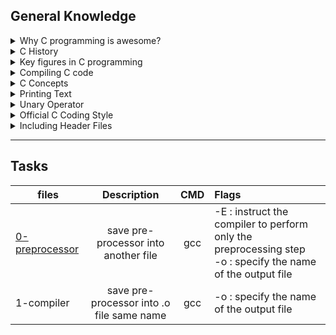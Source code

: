 ## General Knowledge
<details>
<summary> Why C programming is awesome?</summary>

 #### **C programming is awesome for several reasons:**

1. Portability: C code can be easily ported to different platforms and operating systems without any modifications.
2. Efficiency: C is a low-level language that can be compiled into efficient machine code, making it ideal for system programming and other performance-critical applications.
3. Flexibility: C provides a lot of control over the hardware and memory, allowing programmers to create complex programs with precise control over how the code is executed.
4. Large community: C has a large community of developers who have written a vast amount of code libraries, making it easier to solve problems and write efficient programs.
</details>
<details>
<summary> C History </summary>
C was invented by Dennis Ritchie at Bell Labs in the early 1970s. Ritchie was also one of the co-creators of the Unix operating system.
</details>
<details>
<summary> Key figures in C programming </summary>
- Dennis Ritchie and Brian Kernighan are both computer scientists who worked together at Bell Labs. They co-authored the book "The C Programming Language," which is still considered a seminal work on C programming.
<br> - Linus Torvalds is the creator of the Linux operating system, which was written in C.
</details>
<details>
<summary> Compiling C code </summary>
*-* When you type `gcc main.c` in a terminal window, the GNU C Compiler (gcc) will compile the source code in the file "main.c" and create an executable file with the same name.
<br>*-* The default program name when compiling with gcc is "a.out".
<br>*-* To compile a C program using gcc, you can use the command `gcc source_file.c -o output_file`. This will create an executable file named "output_file" from the source code in "source_file.c".

</details>
<details>
<summary> C Concepts </summary>
- The entry point is the point in the program where the execution begins. In a C program, the entry point is the main function.
<br>- The main function is the starting point of a C program. It is where the program begins executing and typically contains the program's primary logic.
<br>- The return value of the main function influences the return value of the program. A return value of 0 indicates that the program executed successfully, while a non-zero value indicates an error or abnormal termination. The specific values returned by the main function can be used to provide additional information about the nature of the error or termination.
</details>
<details>
<summary> Printing Text </summary>
- To print text in C, you can use the `printf`, `puts`, and `putchar` functions. 
<br>- The `printf` function is used to print formatted text, while the `puts` function is used to print a string of text with a newline character at the end. 
<br>- The `putchar` function is used to print a single character.
</details>
<details>
<summary>  Unary Operator </summary>
- You can use the `sizeof` unary operator to get the size of a specific type. For example, `sizeof(int)` will return the size of an integer in bytes.
</details>
<details>
<summary> Official C Coding Style </summary>
- The official C coding style is defined by the "[C Programming Language](http://cslabcms.nju.edu.cn/problem_solving/images/c/cc/The_C_Programming_Language_%282nd_Edition_Ritchie_Kernighan%29.pdf)" book, which was co-authored by Brian Kernighan and Dennis Ritchie.
<br>- To check your code against this style, you can use the [`betty-style`](https://github.com/holbertonschool/Betty) tool.
</details>
<details>
<summary> Including Header Files </summary>
- To find the right header to include in your source code when using a standard library function, you can consult the documentation for that function or library. 
<br>- Typically, the required header file will be listed in the documentation.
</details>

___

## Tasks

| files                                   | Description                          | CMD   |                                Flags                                  |
| --------------------------------------- |:------------------------------------:|:-----:| :---------------------------------------------------------------------|
| [0-preprocessor](../0-preprocessor)     | save pre-processor into another file |  gcc  | -E : instruct the compiler to perform only the preprocessing step <br>-o : specify the name of the output file                               
| 1-compiler| save pre-processor into .o file same name| gcc|-o : specify the name of the output file
